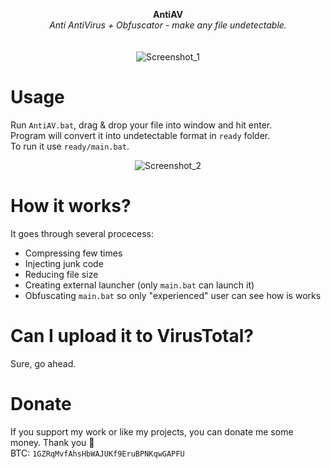 <p align="center">
	<b>AntiAV</b>
	<br>
	<i>Anti AntiVirus + Obfuscator - make any file undetectable.</i>
	<br><br><br>
	<img alt="Screenshot_1" src="https://user-images.githubusercontent.com/48186982/79117082-6a43ab80-7d8a-11ea-908a-f426a1d53fa7.png">
</p>

# Usage
Run `AntiAV.bat`, drag & drop your file into window and hit enter.\
Program will convert it into undetectable format in `ready` folder.\
To run it use `ready/main.bat`.
<p align="center"><img alt="Screenshot_2" src="https://user-images.githubusercontent.com/48186982/79117671-0621e700-7d8c-11ea-8801-8bdd8dfcd9f4.png"></p>

# How it works?
It goes through several procecess:
* Compressing few times
* Injecting junk code
* Reducing file size
* Creating external launcher (only `main.bat` can launch it)
* Obfuscating `main.bat` so only "experienced" user can see how is works

# Can I upload it to VirusTotal?
Sure, go ahead.

# Donate
If you support my work or like my projects, you can donate me some money. Thank you 💙\
BTC: `1GZRqMvfAhsHbWAJUKf9EruBPNKqwGAPFU`
